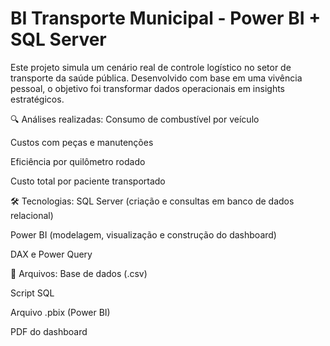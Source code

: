 # BI Transporte Municipal - Power BI + SQL Server

Este projeto simula um cenário real de controle logístico no setor de transporte da saúde pública.
Desenvolvido com base em uma vivência pessoal, o objetivo foi transformar dados operacionais em insights estratégicos.

🔍 Análises realizadas:
Consumo de combustível por veículo

Custos com peças e manutenções

Eficiência por quilômetro rodado

Custo total por paciente transportado

🛠️ Tecnologias:
SQL Server (criação e consultas em banco de dados relacional)

Power BI (modelagem, visualização e construção do dashboard)

DAX e Power Query

📁 Arquivos:
Base de dados (.csv)

Script SQL

Arquivo .pbix (Power BI)

PDF do dashboard
